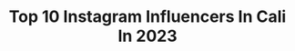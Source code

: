 ---
title: Top 10 Instagram Influencers In Cali In 2023
description: >-
  Find top Instagram influencers in Cali in 2023. Most popular hashtags: #medellin #cali #bogota.
platform: Instagram
hits: 372
text_top: Discover the top-rated Instagram profiles on inBeat.
text_bottom: Our platform aggregates 372 Instagram influencers like this in Cali, Colombia for you to work with.
profiles:
  - username: "giannimichielin"
    fullname: >-
      Giannina Michielin Roa
    bio: >-
      Personal Shopper 💌giannimichielin@hotmail.com 💡Co-Founder #brunchofideas 💌 brunchofideas@gmail.com Cali, Colombia 🇨🇴 || Italy 🇮🇹
    location: "Colombia"
    followers: 38253
    engagement: 88
    commentsToLikes: 0.102980
    id: ck0w3n7rnu9n80i19d99jvcmt
    verified: false
    hashtags: "#gianninamichielin, #colombianblogger, #fashionlover, #spotify"
  - username: "alemizzle"
    fullname: >-
      Alexandra Villanueva
    bio: >-
      🌎📍Cali | Colombia Bailarina con flow caleño💃🏻 Tik Tok: soyalemizzle (700K) Publicidad 📲rep: +573043540170 (NO ES MI NUMERO)
    location: "Colombia"
    followers: 1046389
    engagement: 810
    commentsToLikes: 0.018204
    id: ckf5nv5r5zt1x0j231xh977d4
    verified: false
    hashtags: "#problema, #problemachallenge, #daddyyankee"
  - username: "sofiazamolo"
    fullname: >-
      Sofia Zamolo
    bio: >-
      • Mamá de Cali 👶🏼 • Model • Tv Host • @multitalentoficial contacto—> @ls_loly • Shop my looks ⤵️
    location: "Colombia"
    followers: 1050479
    engagement: 331
    commentsToLikes: 0.058256
    id: ck5hpj9bergak0i11xlq0p2z7
    verified: true
    hashtags: "#candiceaxn, #comunidadpampers, #39semanas, #39weekspregnant"
  - username: "chicogirasol"
    fullname: >-
      J O H A N 🌻
    bio: >-
      V I D E ON U E V O 🌻 Cali 📍 Soychicogirasol@gmail.com REP: @Trendsetters.Ok
    location: "Colombia"
    followers: 104845
    engagement: 1561
    commentsToLikes: 0.023897
    id: ck9hcpcpsmgda0j787sf9mufp
    verified: false
    hashtags: ""
  - username: "travel_jcr"
    fullname: >-
      Jhonathan ✈️🌎🇨🇴
    bio: >-
      📍 De Cali 🇨🇴🕺🏽viviendo en Medellín 🌎 Viajero - Travel blog 📷 Fotógrafo y filmmaker aficionado 👇🏾Aqui solo vas a ver cosas chéveres
    location: "Colombia"
    followers: 11556
    engagement: 745
    commentsToLikes: 0.186508
    id: ckf5wgw05rzv80j239j3eb0gf
    verified: false
    hashtags: "#riodejaneirotrip, #reelsinstagram, #visitbrazil, #damefotismo"
  - username: "teclafarias80"
    fullname: >-
      Ernesto Farías
    bio: >-
      Jugador de Fútbol Profesional ex Estudiantes L.P 🇦🇷 Palermo 🇮🇹 River Plate 🇦🇷 FCPorto 🇵🇹 Cruzeiro 🇧🇷 Independiente 🇦🇷 America de Cali 🇨🇴
    location: "Colombia"
    followers: 100242
    engagement: 579
    commentsToLikes: 0.018633
    id: ck55ltjca2e8i0i111h2whmlz
    verified: false
    hashtags: ""
  - username: "yanjanemg"
    fullname: >-
      Yanjane Meneses G.
    bio: >-
      Periodista deportiva/TV Host Latinoamérica/@elvbarcaracol /⏩ @espn @scespn @canalcapital @noticiasrcn Rock&Sports!⚽🚲🎾🏊🏃 Twitter @YanjaneMG De Cali!
    location: "Colombia"
    followers: 38824
    engagement: 511
    commentsToLikes: 0.040776
    id: ck14ird6fgucv0i19yeauekj7
    verified: false
    hashtags: "#velitas, #10, #maradona, #d10s"
  - username: "jhonier_largo"
    fullname: >-
      jhonier🎩
    bio: >-
      Cali,colombia 🇨🇴
    location: "Colombia"
    followers: 4636
    engagement: 2033
    commentsToLikes: 0.087439
    id: ck5qc4h5fot810i11mptnlils
    verified: false
    hashtags: "#viral, #meme, #novia, #amigos"
  - username: "jorge.ivan.ospina"
    fullname: >-
      Jorge Iván Ospina
    bio: >-
      Médico Cirujano Alcalde de Cali 20-23 Senador 2014-18 Pte @PartidoVerdeCol 2017-18 Comprometido con la paz y la Vida
    location: "Colombia"
    followers: 42842
    engagement: 197
    commentsToLikes: 0.111484
    id: ck55p6q689xf10i111ce5xfd1
    verified: false
    hashtags: "#petronioenelcorazon, #calisereactiva, #cali, #feriadecaliporlavida"
  - username: "cristianarangoo"
    fullname: >-
      Cristian Arango
    bio: >-
      Contador 🎓 Especialista en finanzas 🎓 Cali - Colombia 🇨🇴
    location: "Colombia"
    followers: 54931
    engagement: 419
    commentsToLikes: 0.023899
    id: ck8tc6vqoyhzc0j78e599429f
    verified: false
    hashtags: "#instagram, #men, #guystyle, #fitnessboy"
---